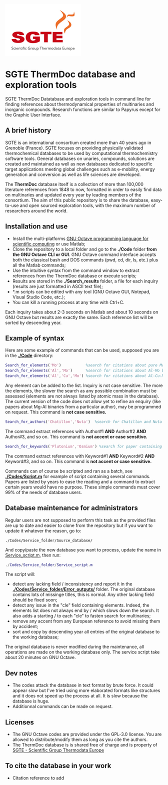 ![](SGTE.gif)

# SGTE ThermDoc database and exploration tools

SGTE ThermDoc Datatabase and exploration tools in command line for finding references about thermodynamical properties of multinaries and inorganic compounds. Research functions are similar to Papyrus except for the Graphic User Interface.

## A brief history

SGTE is an international consortium created more than 40 years ago in Grenoble (France). SGTE focuses on providing physically validated thermochemical databases to be used by computational thermochemistry software tools. General databases on unaries, compounds, solutions are created and maintained as well as new databases dedicated to specific target applications meeting global challenges such as e-mobility, energy generation and conversion as well as life sciences are developed. 

The **ThermDoc** database itself is a collection of more than 100,000 literature references from 1848 to now, formatted in order to easily find data on multinaries and updated every year by leading members of the consortium. The aim of this public repository is to share the database, easy-to-use and open sourced exploration tools, with the maximum number of researchers around the world.

## Installation and use

- Install the multi-platforms [GNU Octave programming language for scientific computing](https://octave.org/) or use Matlab;
- Clone the repository to a local folder and go to the **./Code** folder **from the GNU Octave CLI or GUI**. GNU Octave command interface accepts both the classical bash and DOS commands (pwd, cd, dir, ls, etc.) plus all the Matlab commands;
- Use the intuitive syntax from the command window to extract references from the ThermDoc database or execute scripts;
- Results are stored in the **./Search_results** folder, a file for each inquiry (results are just formatted in ASCII text file);
- *.m scripts can be edited with any tool (GNU Octave GUI, Notepad, Visual Studio Code, etc.);
- You can kill a running process at any time with Ctrl+C.

Each inquiry takes about 2-3 seconds on Matlab and about 10 seconds on GNU Octave but results are exactly the same. Each reference list will be sorted by descending year.

## Example of syntax
Here are some example of commands that can be used, supposed you are in the **[./Code](/Codes)** directory:

```matlab
Search_for_elements('Mo')           %search for citations about pure Molybdenum metal only
Search_for_elements('Al','Mo')      %search for citations about Al-Mo binary only
Search_for_elements('Al','Cu','Mo') %search for citations about Al-Cu-Mo ternary only
```
Any element can be added to the list. Inquiry is not case sensitive. The more the elements, the slower the search as any possible combination must be assessed (elements are not always listed by atomic mass in the database). The current version of the code does not allow yet to refine an enquiry (like papers about Mg-Al binaries from a particular author), may be programmed on request. This command is **not case sensitive.**

```matlab
Search_for_authors('Chatillon','Nuta')  %search for Chatillon and Nuta as authors
```
The command extract references with Author#1 **AND** Author#2 **AND** Author#3, and so on. This command is **not accent or case sensitive.**

```matlab
Search_for_keywords('Plutonium','Osmium') %search for paper containing Plutonium and Osmium in the title
```
The command extract references with Keyword#1 **AND** Keyword#2 **AND** Keyword#3, and so on. This command is **not accent or case sensitive.**

Commands can of course be scripted and ran as a batch, see **[./Codes/Script.m](/Codes/Script.m)** for example of script containing several commands. Papers are listed by years to ease the reading and a command to extract certain years would have no purpose. These simple commands must cover 99% of the needs of database users.

## Database maintenance for administrators

Regular users are not supposed to perform this task as the provided files are up to date and easier to clone from the repository but if you want to update it whatever the reason, go to:
```
./Codes/Service_folder/Source_database/
```
And copy/paste the new database you want to process, update the name in [Service_script.m](/Codes/Service_folder/Service_script.m#L6), then run:
```matlab
./Codes/Service_folder/Service_script.m
```
The script will:
- detect any lacking field / inconsistency and report it in the **[./Codes/Service_folder/Error_outputs/](/Codes/Service_folder/Error_outputs)** folder. The original database contains lots of missinge titles, this is normal. Any other lacking field should be fixed soon;
- detect any issue in the "cle" field containing elements. Indeed, the elements list does not always end by / which slows down the search. It also adds a starting / to each "cle" to fasten search for multinaries;
- remove any accent from any European reference to avoid missing them by accident;
- sort and copy by descending year all entries of the original database to the working database;

The original database is never modified during the maintenance, all operations are made on the working database only. The service script take about 20 minutes on GNU Octave.

## Dev notes
- The codes attack the database in text format by brute force. It could appear slow but I've tried using more elaborated formats like structures and it does not speed up the process at all. It is slow because the database is huge.
- Additionnal commands can be made on request.

## Licenses

- The GNU Octave codes are provided under the GPL-3.0 license. You are allowed to distribute/modify them as long as you cite the authors.
- The ThermDoc database is is shared free of charge and is property of [SGTE - Scientific Group Thermodata Europe](https://www.sgte.net/en/)

## To cite the database in your work
- Citation reference to add
